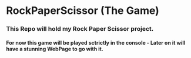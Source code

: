 # RockPaperScissor (The Game)

### This Repo will hold my Rock Paper Scissor project.
#### For now this game will be played sctrictly in the console - Later on it will have a stunning WebPage to go with it.
